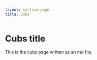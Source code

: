 ```yaml
---
layout: section-page
title: Cubs
---
```


# Cubs title

This is the cubs page written as an md file.